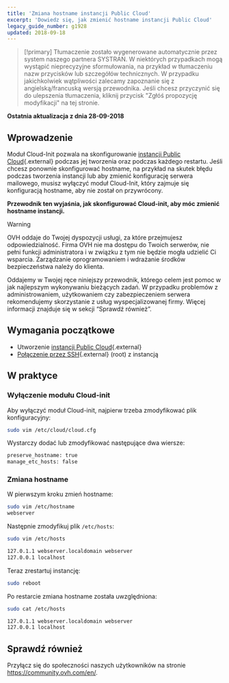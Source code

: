 ```yaml
---
title: 'Zmiana hostname instancji Public Cloud'
excerpt: 'Dowiedz się, jak zmienić hostname instancji Public Cloud'
legacy_guide_number: g1928
updated: 2018-09-18
---
```


> [!primary]
> Tłumaczenie zostało wygenerowane automatycznie przez system naszego partnera SYSTRAN. W niektórych przypadkach mogą wystąpić nieprecyzyjne sformułowania, na przykład w tłumaczeniu nazw przycisków lub szczegółów technicznych. W przypadku jakichkolwiek wątpliwości zalecamy zapoznanie się z angielską/francuską wersją przewodnika. Jeśli chcesz przyczynić się do ulepszenia tłumaczenia, kliknij przycisk "Zgłóś propozycję modyfikacji" na tej stronie.
>

**Ostatnia aktualizacja z dnia 28-09-2018**

## Wprowadzenie

Moduł Cloud-Init pozwala na skonfigurowanie [instancji Public Cloud](https://www.ovh.pl/public-cloud/instances/){.external} podczas jej tworzenia oraz podczas każdego restartu.  Jeśli chcesz ponownie skonfigurować hostname, na przykład na skutek błędu podczas tworzenia instancji lub aby zmienić konfigurację serwera mailowego, musisz wyłączyć moduł Cloud-Init, który zajmuje się konfiguracją hostname, aby nie został on przywrócony. 

**Przewodnik ten wyjaśnia, jak skonfigurować Cloud-init, aby móc zmienić hostname instancji.**

> [!warning]
>
> OVH oddaje do Twojej dyspozycji usługi, za które przejmujesz odpowiedzialność. Firma OVH nie ma dostępu do Twoich serwerów, nie pełni funkcji administratora i w związku z tym nie będzie mogła udzielić Ci wsparcia. Zarządzanie oprogramowaniem i wdrażanie środków bezpieczeństwa należy do klienta.
>
> Oddajemy w Twojej ręce niniejszy przewodnik, którego celem jest pomoc w jak najlepszym wykonywaniu bieżących zadań. W przypadku problemów z administrowaniem, użytkowaniem czy zabezpieczeniem serwera rekomendujemy skorzystanie z usług wyspecjalizowanej firmy. Więcej informacji znajduje się w sekcji “Sprawdź również”.
>


## Wymagania początkowe

* Utworzenie [instancji Public Cloud](https://www.ovh.pl/public-cloud/instances/){.external}
* [Połączenie przez SSH](/pages/public_cloud/compute/public-cloud-first-steps#step-4-connecting-to-your-instance/){.external} (root) z instancją


## W praktyce

### Wyłączenie modułu Cloud-init

Aby wyłączyć moduł Cloud-init, najpierw trzeba zmodyfikować plik konfiguracyjny:

```sh
sudo vim /etc/cloud/cloud.cfg
```

Wystarczy dodać lub zmodyfikować następujące dwa wiersze:

```sh
preserve_hostname: true
manage_etc_hosts: false
```

### Zmiana hostname

W pierwszym kroku zmień hostname:

```sh
sudo vim /etc/hostname
webserver
```

Następnie zmodyfikuj plik `/etc/hosts`:

```sh
sudo vim /etc/hosts

127.0.1.1 webserver.localdomain webserver
127.0.0.1 localhost
```

Teraz zrestartuj instancję:

```bash
sudo reboot
```

Po restarcie zmiana hostname została uwzględniona:

```sh
sudo cat /etc/hosts

127.0.1.1 webserver.localdomain webserver
127.0.0.1 localhost
```

## Sprawdź również 

Przyłącz się do społeczności naszych użytkowników na stronie <https://community.ovh.com/en/>.